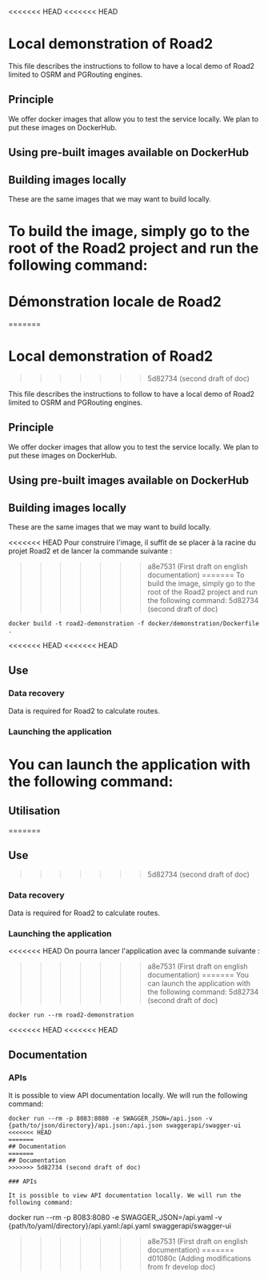<<<<<<< HEAD
<<<<<<< HEAD
# Local demonstration of Road2

This file describes the instructions to follow to have a local demo of Road2 limited to OSRM and PGRouting engines.

## Principle

We offer docker images that allow you to test the service locally. We plan to put these images on DockerHub.

## Using pre-built images available on DockerHub

## Building images locally

These are the same images that we may want to build locally.

To build the image, simply go to the root of the Road2 project and run the following command:
=======
# Démonstration locale de Road2 
=======
# Local demonstration of Road2
>>>>>>> 5d82734 (second draft of doc)

This file describes the instructions to follow to have a local demo of Road2 limited to OSRM and PGRouting engines.

## Principle

We offer docker images that allow you to test the service locally. We plan to put these images on DockerHub.

## Using pre-built images available on DockerHub

## Building images locally

These are the same images that we may want to build locally.

<<<<<<< HEAD
Pour construire l'image, il suffit de se placer à la racine du projet Road2 et de lancer la commande suivante : 
>>>>>>> a8e7531 (First draft on english documentation)
=======
To build the image, simply go to the root of the Road2 project and run the following command:
>>>>>>> 5d82734 (second draft of doc)
```
docker build -t road2-demonstration -f docker/demonstration/Dockerfile .
```

<<<<<<< HEAD
<<<<<<< HEAD
## Use

### Data recovery

Data is required for Road2 to calculate routes.

### Launching the application

You can launch the application with the following command:
=======
## Utilisation 
=======
## Use
>>>>>>> 5d82734 (second draft of doc)

### Data recovery

Data is required for Road2 to calculate routes.

### Launching the application

<<<<<<< HEAD
On pourra lancer l'application avec la commande suivante : 
>>>>>>> a8e7531 (First draft on english documentation)
=======
You can launch the application with the following command:
>>>>>>> 5d82734 (second draft of doc)
```
docker run --rm road2-demonstration
```

<<<<<<< HEAD
<<<<<<< HEAD
## Documentation

### APIs

It is possible to view API documentation locally. We will run the following command:
```
docker run --rm -p 8083:8080 -e SWAGGER_JSON=/api.json -v {path/to/json/directory}/api.json:/api.json swaggerapi/swagger-ui
<<<<<<< HEAD
=======
## Documentation 
=======
## Documentation
>>>>>>> 5d82734 (second draft of doc)

### APIs

It is possible to view API documentation locally. We will run the following command:
```
docker run --rm -p 8083:8080 -e SWAGGER_JSON=/api.yaml -v {path/to/yaml/directory}/api.yaml:/api.yaml swaggerapi/swagger-ui
>>>>>>> a8e7531 (First draft on english documentation)
=======
>>>>>>> d01080c (Adding modifications from fr develop doc)
```